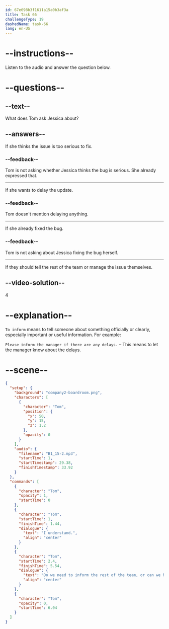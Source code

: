 ```yaml
---
id: 67e698b3f1611a15a0b3af3a
title: Task 66
challengeType: 19
dashedName: task-66
lang: en-US
---
```


<!-- (Audio) Tom: I understand. Do we need to inform the rest of the team, or can we handle it here? -->

# --instructions--

Listen to the audio and answer the question below.

# --questions--

## --text--

What does Tom ask Jessica about?

## --answers--

If she thinks the issue is too serious to fix.

### --feedback--

Tom is not asking whether Jessica thinks the bug is serious. She already expressed that.

---

If she wants to delay the update.

### --feedback--

Tom doesn't mention delaying anything.

---

If she already fixed the bug.

### --feedback--

Tom is not asking about Jessica fixing the bug herself.

---

If they should tell the rest of the team or manage the issue themselves.

## --video-solution--

4

# --explanation--

`To inform` means to tell someone about something officially or clearly, especially important or useful information. For example:

`Please inform the manager if there are any delays.` – This means to let the manager know about the delays.

# --scene--

```json
{
  "setup": {
    "background": "company2-boardroom.png",
    "characters": [
      {
        "character": "Tom",
        "position": {
          "x": 50,
          "y": 15,
          "z": 1.2
        },
        "opacity": 0
      }
    ],
    "audio": {
      "filename": "B1_15-2.mp3",
      "startTime": 1,
      "startTimestamp": 29.38,
      "finishTimestamp": 33.92
    }
  },
  "commands": [
    {
      "character": "Tom",
      "opacity": 1,
      "startTime": 0
    },
    {
      "character": "Tom",
      "startTime": 1,
      "finishTime": 1.44,
      "dialogue": {
        "text": "I understand.",
        "align": "center"
      }
    },
    {
      "character": "Tom",
      "startTime": 2.4,
      "finishTime": 5.54,
      "dialogue": {
        "text": "Do we need to inform the rest of the team, or can we handle it here?",
        "align": "center"
      }
    },
    {
      "character": "Tom",
      "opacity": 0,
      "startTime": 6.04
    }
  ]
}
```

